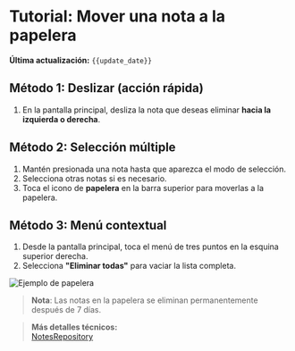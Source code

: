 # Tutorial: Mover una nota a la papelera
**Última actualización:** `{{update_date}}`

## Método 1: Deslizar (acción rápida)
1. En la pantalla principal, desliza la nota que deseas eliminar **hacia la izquierda o derecha**.

## Método 2: Selección múltiple
1. Mantén presionada una nota hasta que aparezca el modo de selección.
2. Selecciona otras notas si es necesario.
3. Toca el icono de **papelera** en la barra superior para moverlas a la papelera.

## Método 3: Menú contextual
1. Desde la pantalla principal, toca el menú de tres puntos en la esquina superior derecha.
2. Selecciona **"Eliminar todas"** para vaciar la lista completa.

![Ejemplo de papelera](https://i.imgur.com/60jTB8J.png)

> **Nota**: Las notas en la papelera se eliminan permanentemente después de 7 días.

> **Más detalles técnicos:**  
[NotesRepository](../generated/dokka/markdown/-app-notas/com.example.appnotas.database/-notes-view-model/soft-delete-note.md)  